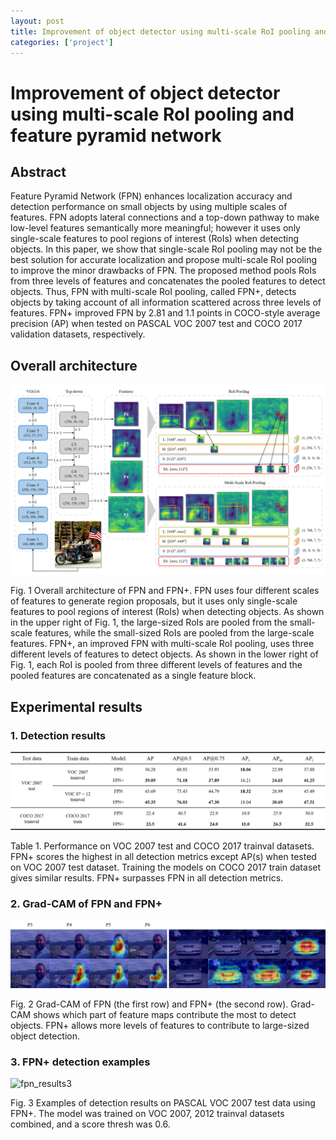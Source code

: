 ```yaml
---
layout: post
title: Improvement of object detector using multi-scale RoI pooling and feature pyramid network
categories: ['project']
---
```


# Improvement of object detector using multi-scale RoI pooling and feature pyramid network

## Abstract

Feature Pyramid Network (FPN) enhances localization accuracy and detection performance on small objects by using multiple scales of features. FPN adopts lateral connections and a top-down pathway to make low-level features semantically more meaningful; however it uses only single-scale features to pool regions of interest (RoIs) when detecting objects. In this paper, we show that single-scale RoI pooling may not be the best solution for accurate localization and propose multi-scale RoI pooling to improve the minor drawbacks of FPN. The proposed method pools RoIs from three levels of features and concatenates the pooled features to detect objects. Thus, FPN with multi-scale RoI pooling, called FPN+, detects objects by taking account of all information scattered across three levels of features. FPN+ improved FPN by 2.81 and 1.1 points in COCO-style average precision (AP) when tested on PASCAL VOC 2007 test and COCO 2017 validation datasets, respectively.

## Overall architecture

![fpn_roi_pooling](../public/img/fpn_roi_pooling.png)

Fig. 1 Overall architecture of FPN and FPN+. FPN uses four different scales of features to generate region proposals, but it uses only single-scale features to pool regions of interest (RoIs) when detecting objects. As shown in the upper right of Fig. 1, the large-sized RoIs are pooled from the small-scale features, while the small-sized RoIs are pooled from the large-scale features. FPN+, an improved FPN with multi-scale RoI pooling, uses three different levels of features to detect objects. As shown in the lower right of Fig. 1, each RoI is pooled from three different levels of features and the pooled features are concatenated as a single feature block. 

## Experimental results

### 1. Detection results

![fpn_results1](../public/img/fpn_results1.png)

Table 1. Performance on VOC 2007 test and COCO 2017 trainval datasets. FPN+ scores the highest in all detection metrics except AP(s) when tested on VOC 2007 test dataset. Training the models on COCO 2017 train dataset gives similar results. FPN+ surpasses FPN in all detection metrics.

### 2. Grad-CAM of FPN and FPN+

![fpn_results2](../public/img/fpn_results2.png)

Fig. 2 Grad-CAM of FPN (the first row) and FPN+ (the second row).  Grad-CAM shows which part of feature maps contribute the most to detect objects. FPN+ allows more levels of features to contribute to large-sized object detection.

### 3. FPN+ detection examples

![fpn_results3](../public/img/fpn_results3.png)

Fig. 3 Examples of detection results on PASCAL VOC 2007 test data using FPN+. The model was trained on VOC 2007, 2012 trainval datasets combined, and a score thresh was 0.6.